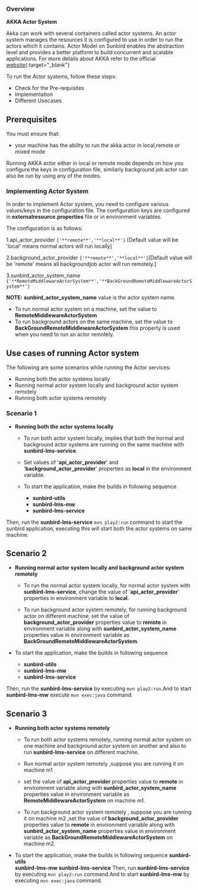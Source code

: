 
### Overview

**AKKA Actor System**

Akka can work with several containers called actor systems. An actor system manages the resources it is configured to use in order to run the actors which it contains. Actor Model on Sunbird enables the abstraction level and provides a better platform to build concurrent and scalable applications. For more details about AKKA refer to the official [website](https://doc.akka.io/docs/akka/current/general/actor-systems.html){:target="_blank"}

To run the Actor systems, follow these steps:

- Check for the Pre-requisites
- Implementation
- Different Usecases

## Prerequisites

You must ensure that:

- your machine has the ability to run the akka actor in local,remote or mixed mode

Running AKKA actor either in local or remote mode depends on how you configure the keys in configuration file, similarly background job actor can also be run by using any of the modes.

### Implementing Actor System

In order to implement Actor system, you need to configure various values/keys in the configuration file. The configuration keys are configured in **externalresource.properties** file or in environment variables.

The configuration is as follows:

1.api_actor_provider ```{'**remote**','**local**'}``` [Default value will be 'local' means normal actors will run locally]

2.background_actor_provider ```{'**remote**','**local**'}```[Default value will be 'remote' means all backgroundjob actor will run remotely.]

3.sunbird_actor_system_name ```{'**RemoteMiddlewareActorSystem**','**BackGroundRemoteMiddlewareActorSystem**'}```

**NOTE:** **sunbird_actor_system_name** value is the actor system name.

- To run normal actor system on a machine, set the value to **RemoteMiddlewareActorSystem**
- To run background actors on the same  machine, set the value to **BackGroundRemoteMiddlewareActorSystem** this property is used         when you need to run an actor remotely.

## Use cases of running Actor system

The following are some scenarios while running the Actor services:

- Running both the actor systems locally
- Running normal actor system locally and background actor system remotely
- Running both actor systems remotely

### Scenario 1

- **Running both the actor systems locally**

  - To run both actor system locally, implies that both the normal and background actor systems are running on the same machine with **sunbird-lms-service**. 
  - Set values of '**api_actor_provider**' and '**background_actor_provider**' properties as **local** in the environment variable.

  - To start the application, make the builds in following sequence
    - **sunbird-utils**
    - **sunbird-lms-mw**
    - **sunbird-lms-service**

 Then, run the **sunbird-lms-service** 
 ```mvn play2:run``` command to start the sunbird application, executing this will start both the actor systems on same machine.

## Scenario 2

- **Running normal actor system locally and background actor system remotely**

  - To run the normal actor system locally, for normal actor system with **sunbird-lms-service**, change the value of '**api_actor_provider**' properties in environment variable to **local**.

  - To run background actor system remotely, for running background actor on different machine, set the value of **background_actor_provider** properties value to **remote**  in environment variable along with **sunbird_actor_system_name** properties value in environment variable as **BackGroundRemoteMiddlewareActorSystem**.

- To start the application, make the builds in following sequence
  - **sunbird-utils**
  - **sunbird-lms-mw**
  - **sunbird-lms-service**

Then, run the **sunbird-lms-service** by executing ```mvn play2:run```.And to start **sunbird-lms-mw** execute ```mvn exec:java``` command.

## Scenario 3

- **Running both actor systems remotely**

  - To run both actor systems remotely, running normal actor system on one machine and background actor system on another and also to run  **sunbird-lms-service** on different machine.

  - Run normal actor system remotely ,suppose you are running it on machine m1
  - set the value of **api_actor_provider** properties value to **remote**  in environment variable along with **sunbird_actor_system_name** properties value in environment variable as **RemoteMiddlewareActorSystem** on machine m1.

  - To run background actor system remotely , suppose you are running  it on machine m2 ,set the value of **background_actor_provider** properties value to **remote**  in environment variable along with **sunbird_actor_system_name** properties value in environment variable as **BackGroundRemoteMiddlewareActorSystem** on machine m2.

- To start the application, make the builds in following sequence
  **sunbird-utils** \
  **sunbird-lms-mw**
  **sunbird-lms-service**
Then, run  **sunbird-lms-service** by executing ```mvn play2:run``` command.And to start **sunbird-lms-mw** by executing ```mvn exec:java``` command.
